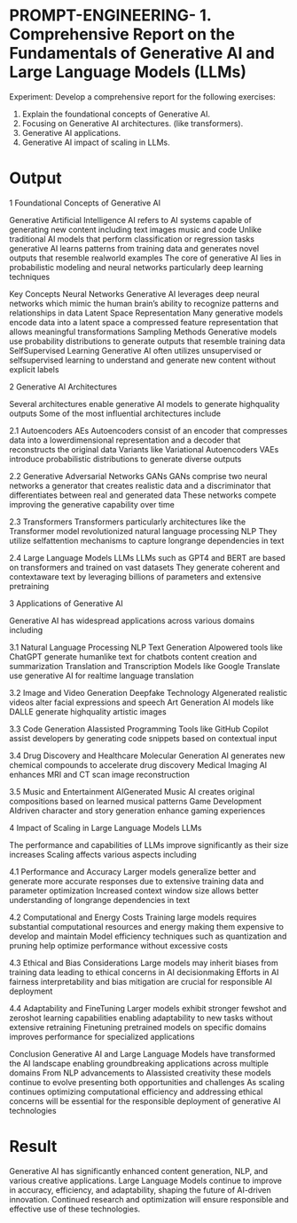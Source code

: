 # PROMPT-ENGINEERING- 1.	Comprehensive Report on the Fundamentals of Generative AI and Large Language Models (LLMs)
Experiment:
Develop a comprehensive report for the following exercises:
1.	Explain the foundational concepts of Generative AI. 
2.	Focusing on Generative AI architectures. (like transformers).
3.	Generative AI applications.
4.	Generative AI impact of scaling in LLMs.

# Output
1 Foundational Concepts of Generative AI

Generative Artificial Intelligence AI refers to AI systems capable of generating new content including text images music and code Unlike traditional AI models that perform classification or regression tasks generative AI learns patterns from training data and generates novel outputs that resemble realworld examples The core of generative AI lies in probabilistic modeling and neural networks particularly deep learning techniques

Key Concepts
Neural Networks Generative AI leverages deep neural networks which mimic the human brain’s ability to recognize patterns and relationships in data
Latent Space Representation Many generative models encode data into a latent space a compressed feature representation that allows meaningful transformations
Sampling Methods Generative models use probability distributions to generate outputs that resemble training data
SelfSupervised Learning Generative AI often utilizes unsupervised or selfsupervised learning to understand and generate new content without explicit labels

2 Generative AI Architectures

Several architectures enable generative AI models to generate highquality outputs Some of the most influential architectures include

2.1 Autoencoders AEs
Autoencoders consist of an encoder that compresses data into a lowerdimensional representation and a decoder that reconstructs the original data Variants like Variational Autoencoders VAEs introduce probabilistic distributions to generate diverse outputs

2.2 Generative Adversarial Networks GANs
GANs comprise two neural networks a generator that creates realistic data and a discriminator that differentiates between real and generated data These networks compete improving the generative capability over time

2.3 Transformers
Transformers particularly architectures like the Transformer model revolutionized natural language processing NLP They utilize selfattention mechanisms to capture longrange dependencies in text

2.4 Large Language Models LLMs
LLMs such as GPT4 and BERT are based on transformers and trained on vast datasets They generate coherent and contextaware text by leveraging billions of parameters and extensive pretraining

3 Applications of Generative AI

Generative AI has widespread applications across various domains including

3.1 Natural Language Processing NLP
Text Generation AIpowered tools like ChatGPT generate humanlike text for chatbots content creation and summarization
Translation and Transcription Models like Google Translate use generative AI for realtime language translation

3.2 Image and Video Generation
Deepfake Technology AIgenerated realistic videos alter facial expressions and speech
Art Generation AI models like DALLE generate highquality artistic images

3.3 Code Generation
AIassisted Programming Tools like GitHub Copilot assist developers by generating code snippets based on contextual input

3.4 Drug Discovery and Healthcare
Molecular Generation AI generates new chemical compounds to accelerate drug discovery
Medical Imaging AI enhances MRI and CT scan image reconstruction

3.5 Music and Entertainment
AIGenerated Music AI creates original compositions based on learned musical patterns
Game Development AIdriven character and story generation enhance gaming experiences

4 Impact of Scaling in Large Language Models LLMs

The performance and capabilities of LLMs improve significantly as their size increases Scaling affects various aspects including

4.1 Performance and Accuracy
Larger models generalize better and generate more accurate responses due to extensive training data and parameter optimization
Increased context window size allows better understanding of longrange dependencies in text

4.2 Computational and Energy Costs
Training large models requires substantial computational resources and energy making them expensive to develop and maintain
Model efficiency techniques such as quantization and pruning help optimize performance without excessive costs

4.3 Ethical and Bias Considerations
Large models may inherit biases from training data leading to ethical concerns in AI decisionmaking
Efforts in AI fairness interpretability and bias mitigation are crucial for responsible AI deployment

4.4 Adaptability and FineTuning
Larger models exhibit stronger fewshot and zeroshot learning capabilities enabling adaptability to new tasks without extensive retraining
Finetuning pretrained models on specific domains improves performance for specialized applications

Conclusion
Generative AI and Large Language Models have transformed the AI landscape enabling groundbreaking applications across multiple domains From NLP advancements to AIassisted creativity these models continue to evolve presenting both opportunities and challenges As scaling continues optimizing computational efficiency and addressing ethical concerns will be essential for the responsible deployment of generative AI technologies
# Result
Generative AI has significantly enhanced content generation, NLP, and various creative applications. Large Language Models continue to improve in accuracy, efficiency, and adaptability, shaping the future of AI-driven innovation. Continued research and optimization will ensure responsible and effective use of these technologies.
